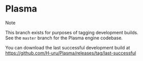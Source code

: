 Plasma
======

> [!NOTE]
> This branch exists for purposes of tagging development builds.  
> See the `master` branch for the Plasma engine codebase.

You can download the last successful development build at https://github.com/H-uru/Plasma/releases/tag/last-successful
